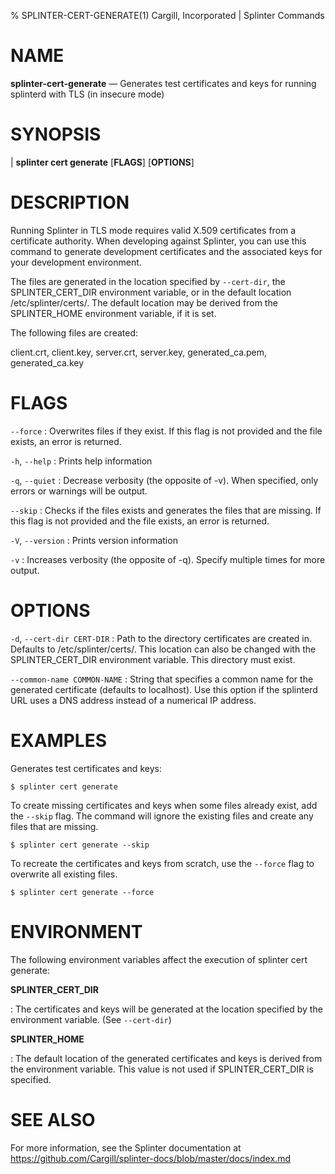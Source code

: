 % SPLINTER-CERT-GENERATE(1) Cargill, Incorporated | Splinter Commands

NAME
====

**splinter-cert-generate** — Generates test certificates and keys for running
  splinterd with TLS (in insecure mode)

SYNOPSIS
========
| **splinter cert generate** \[**FLAGS**\] \[**OPTIONS**\]

DESCRIPTION
===========
Running Splinter in TLS mode requires valid X.509 certificates from a
certificate authority. When developing against Splinter, you can use this
command to generate development certificates and the associated keys for your
development environment.

The files are generated in the location specified by `--cert-dir`, the
SPLINTER_CERT_DIR environment variable, or in the default location
/etc/splinter/certs/. The default location may be derived from the SPLINTER_HOME
environment variable, if it is set.

The following files are created:

  client.crt, client.key, server.crt, server.key, generated_ca.pem,
  generated_ca.key

FLAGS
=====
`--force`
: Overwrites files if they exist. If this flag is not provided and the file
  exists, an error is returned.

`-h`, `--help`
: Prints help information

`-q`, `--quiet`
: Decrease verbosity (the opposite of -v). When specified, only errors or
  warnings will be output.

`--skip`
: Checks if the files exists and generates the files that are missing. If this
flag is not provided and the file exists, an error is returned.

`-V`, `--version`
: Prints version information

`-v`
: Increases verbosity (the opposite of -q). Specify multiple times for more
  output.

OPTIONS
=======
`-d`, `--cert-dir CERT-DIR`
: Path to the directory certificates are created in. Defaults to
  /etc/splinter/certs/. This location can also be changed with the
  SPLINTER_CERT_DIR environment variable. This directory must exist.

`--common-name COMMON-NAME`
: String that specifies a common name for the generated certificate (defaults to
  localhost). Use this option if the splinterd URL uses a DNS address instead
  of a numerical IP address.

EXAMPLES
========
Generates test certificates and keys:

  `$ splinter cert generate`

To create missing certificates and keys when some files already exist, add the
`--skip` flag. The command will ignore the existing files and create any files
that are missing.

  `$ splinter cert generate --skip`

To recreate the certificates and keys from scratch, use the `--force` flag to
overwrite all existing files.

  `$ splinter cert generate --force`

ENVIRONMENT
===========
The following environment variables affect the execution of splinter cert
generate:

**SPLINTER_CERT_DIR**

: The certificates and keys will be generated at the location specified by the
  environment variable. (See `--cert-dir`)

**SPLINTER_HOME**

: The default location of the generated certificates and keys is derived from
  the environment variable. This value is not used if SPLINTER_CERT_DIR is
  specified.

SEE ALSO
========
For more information, see the Splinter documentation at
https://github.com/Cargill/splinter-docs/blob/master/docs/index.md
